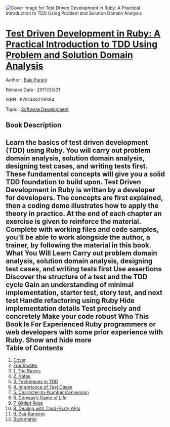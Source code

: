 ![Cover image for Test Driven Development in Ruby: A Practical Introduction to TDD Using Problem and Solution Domain Analysis](https://imgdetail.ebookreading.net/cover/cover/software_development/EB9781484226384.jpg)

[Test Driven Development in Ruby: A Practical Introduction to TDD Using Problem and Solution Domain Analysis](https://ebookreading.net/view/book/Test+Driven+Development+in+Ruby%3A+A+Practical+Introduction+to+TDD+Using+Problem+and+Solution+Domain+Analysis-EB9781484226384_1.html "Test Driven Development in Ruby: A Practical Introduction to TDD Using Problem and Solution Domain Analysis")
====================================================================================================================

Author : [Bala Paranj](https://ebookreading.net/search/author/Bala+Paranj)

Release Date : 2017/03/01

ISBN : 9781484226384

Topic : [Software Development](https://ebookreading.net/search/category/software-development)

Book Description
-----------------

 Learn the basics of test driven development (TDD) using Ruby. You will carry out problem domain analysis, solution domain analysis, designing test cases, and writing tests first. These fundamental concepts will give you a solid TDD foundation to build upon. Test Driven Development in Ruby is written by a developer for developers.
The concepts are first explained, then a coding demo illustrates how to apply the theory in practice. At the end of each chapter an exercise is given to reinforce the material. Complete with working files and code samples, you'll be able to work alongside the author, a trainer, by following the material in this book.
What You Will Learn
Carry out problem domain analysis, solution domain analysis, designing test cases, and writing tests first
Use assertions
Discover the structure of a test and the TDD cycle
Gain an understanding of minimal implementation, starter test, story test, and next test
Handle refactoring using Ruby
Hide implementation details
Test precisely and concretely
Make your code robust
Who This Book Is For
Experienced Ruby programmers or web developers with some prior experience with Ruby.
        Show and hide more                
Table of Contents
-----------------

1. [Cover](https://ebookreading.net/view/book/Test+Driven+Development+in+Ruby%3A+A+Practical+Introduction+to+TDD+Using+Problem+and+Solution+Domain+Analysis-EB9781484226384_1.html)
1. [Frontmatter](https://ebookreading.net/view/book/Test+Driven+Development+in+Ruby%3A+A+Practical+Introduction+to+TDD+Using+Problem+and+Solution+Domain+Analysis-EB9781484226384_2.html)
1. [1. The Basics](https://ebookreading.net/view/book/Test+Driven+Development+in+Ruby%3A+A+Practical+Introduction+to+TDD+Using+Problem+and+Solution+Domain+Analysis-EB9781484226384_3.html)
1. [2. Katas](https://ebookreading.net/view/book/Test+Driven+Development+in+Ruby%3A+A+Practical+Introduction+to+TDD+Using+Problem+and+Solution+Domain+Analysis-EB9781484226384_4.html)
1. [3. Techniques in TDD](https://ebookreading.net/view/book/Test+Driven+Development+in+Ruby%3A+A+Practical+Introduction+to+TDD+Using+Problem+and+Solution+Domain+Analysis-EB9781484226384_5.html)
1. [4. Importance of Test Cases](https://ebookreading.net/view/book/Test+Driven+Development+in+Ruby%3A+A+Practical+Introduction+to+TDD+Using+Problem+and+Solution+Domain+Analysis-EB9781484226384_6.html)
1. [5. Character-to-Number Conversion](https://ebookreading.net/view/book/Test+Driven+Development+in+Ruby%3A+A+Practical+Introduction+to+TDD+Using+Problem+and+Solution+Domain+Analysis-EB9781484226384_7.html)
1. [6. Conway’s Game of Life](https://ebookreading.net/view/book/Test+Driven+Development+in+Ruby%3A+A+Practical+Introduction+to+TDD+Using+Problem+and+Solution+Domain+Analysis-EB9781484226384_8.html)
1. [7. Gilded Rose](https://ebookreading.net/view/book/Test+Driven+Development+in+Ruby%3A+A+Practical+Introduction+to+TDD+Using+Problem+and+Solution+Domain+Analysis-EB9781484226384_9.html)
1. [8. Dealing with Third-Party APIs](https://ebookreading.net/view/book/Test+Driven+Development+in+Ruby%3A+A+Practical+Introduction+to+TDD+Using+Problem+and+Solution+Domain+Analysis-EB9781484226384_10.html)
1. [9. Pair Ranking](https://ebookreading.net/view/book/Test+Driven+Development+in+Ruby%3A+A+Practical+Introduction+to+TDD+Using+Problem+and+Solution+Domain+Analysis-EB9781484226384_11.html)
1. [Backmatter](https://ebookreading.net/view/book/Test+Driven+Development+in+Ruby%3A+A+Practical+Introduction+to+TDD+Using+Problem+and+Solution+Domain+Analysis-EB9781484226384_12.html)

